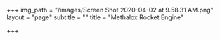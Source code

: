 +++
img_path = "/images/Screen Shot 2020-04-02 at 9.58.31 AM.png"
layout = "page"
subtitle = ""
title = "Methalox Rocket Engine"

+++
